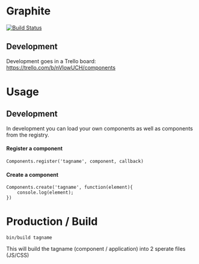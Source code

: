 Graphite
==========

[![Build Status](https://travis-ci.org/gdotdesign/graphite.png?branch=master)](https://travis-ci.org/gdotdesign/components)

## Development
Development goes in a Trello board: https://trello.com/b/nVlowUCH/components

# Usage

## Development
In development you can load your own components as well as components from the registry.

#### Register a component
    Components.register('tagname', component, callback)

#### Create a component
    Components.create('tagname', function(element){
        console.log(element);
    })

# Production / Build

    bin/build tagname

This will build the tagname (component / application) into 2 sperate files (JS/CSS)

